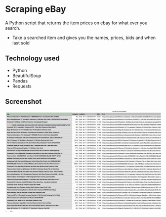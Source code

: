 # Scraping eBay

A Python script that returns the item prices on ebay for what ever you search.

- Take a searched item and gives you the names, prices, bids and when last sold

## Technology used 
- Python
- BeautifulSoup
- Pandas 
- Requests

## Screenshot
![wireframe](images/SpreadsheetScreetshot.png)